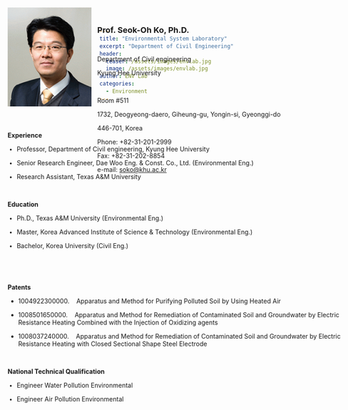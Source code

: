 ```yaml
---
title: "Environmental System Laboratory"
excerpt: "Department of Civil Engineering"
header:
  teaser: /assets/images/envlab.jpg
  image: /assets/images/envlab.jpg
author: ENV Lab
categories:
  - Environment
---
```

<div class="p2" id="cejw" style="left: 0px; width: 980px; position: absolute; top: 0px; height: 630px;">
<div id="cejwbg" class="p2bg"></div><div id="cejwinlineContent" class="p2inlineContent"><div class="txtNew" id="iaf8od6d_0" style="left: 223px; width: 507px; position: absolute; top: 35px;"><h2 style="font-size:18px;" class="font_2"><span style="font-size:18px;">Prof. Seok-Oh Ko, Ph.D.</span></h2>

<p style="font-size:14px;" class="font_8">&nbsp;</p>

<p style="font-size:14px;" class="font_8"><span style="font-size:14px;">Department of Civil engineering</span></p>

<p style="font-size:14px;" class="font_8"><span style="font-size:14px;">Kyung Hee University</span></p>

<p style="font-size:14px;" class="font_8">&nbsp;</p>

<p style="font-size:14px;" class="font_8"><span style="font-size:14px;">Room #511</span></p>

<p style="font-size:14px;" class="font_8"><span style="font-size:14px;">1732, Deogyeong-daero, Giheung-gu, Yongin-si, Gyeonggi-do</span></p>

<p style="font-size:14px;" class="font_8"><span style="font-size:14px;">446-701, Korea</span></p>

<p style="font-size:14px;" class="font_8"><span style="font-size:14px;">Phone: +82-31-201-2999</span></p>

<p style="font-size:14px;" class="font_8"><span style="font-size:14px;">Fax: +82-31-202-8854</span></p>

<p style="font-size:14px;" class="font_8"><span style="font-size:14px;">e-mail: <object height="0"><a class="auto-generated-link" data-auto-recognition="true" data-content="soko@khu.ac.kr" href="mailto:soko@khu.ac.kr" data-type="mail">soko@khu.ac.kr</a></object></span></p>

<p style="font-size:14px;" class="font_8">&nbsp;</p>
</div><div data-exact-height="222" data-content-padding-horizontal="0" data-content-padding-vertical="0" title="noname01_edited_edited.gif" class="wp1" id="iaf8od6e" style="left: 22px; position: absolute; top: 20px; width: 188px; height: 222px;"><div id="iaf8od6elink" class="wp1link" style="width: 188px; height: 222px;"><div data-style="" class="wp1img" id="iaf8od6eimg" style="position: relative; width: 188px; height: 222px;"><div class="wp1imgpreloader" id="iaf8od6eimgpreloader"></div><img id="iaf8od6eimgimage" alt="" data-type="image" src="/assets/images/env_prof.gif" style="width: 188px; height: 222px; object-fit: cover;"></div></div></div><div class="txtNew" id="iagabbpw" style="left: 22px; width: 751px; position: absolute; top: 242px;"><h2 style="font-size:14px;" class="font_2">&nbsp;</h2>

<h2 style="font-size:14px;" class="font_2"><span style="font-size:14px;">E<span style="font-weight:bold;" class="color_14">xperience</span></span></h2>

<ul class="font_8" style="font-size:12px;">
	<li>
	<p style="font-size:14px;" class="font_8"><span style="font-size:14px;">Professor, Department of Civil engineering, Kyung Hee University</span></p>
	</li>
	<li>
	<p style="font-size:14px;" class="font_8"><span style="font-size:14px;">Senior Research Engineer, Dae Woo Eng. &amp; Const. Co., Ltd. (Environmental Eng.)</span></p>
	</li>
	<li>
	<p style="font-size:14px;" class="font_8"><span style="font-size:14px;">Research Assistant,&nbsp;Texas A&amp;M University</span></p>
	</li>
</ul>

<p style="font-size:14px;" class="font_8">&nbsp;</p>

<p style="font-size:14px;" class="font_8"><span style="font-size:14px;"><span style="font-weight:bold;">Education</span></span></p>

<ul class="font_8" style="font-size:12px;">
	<li>
	<p style="font-size:14px;" class="font_8"><span style="font-size:14px;">Ph.D.,&nbsp;Texas A&amp;M University&nbsp;(Environmental Eng.)</span></p>
	</li>
	<li>
	<p style="font-size:14px;" class="font_8"><span style="font-size:14px;">Master, Korea Advanced Institute of Science &amp; Technology (Environmental Eng.)</span></p>
	</li>
	<li>
	<p style="font-size:14px;" class="font_8"><span style="font-size:14px;">Bachelor, Korea University (Civil Eng.)</span></p>
	</li>
</ul>

<p style="font-size:14px;" class="font_8">&nbsp;</p>

<p style="font-size:14px;" class="font_8">&nbsp;</p>

<p style="font-size:14px;" class="font_8"><span style="font-size:14px;"><span style="font-weight:bold;">Patents</span></span></p>

<ul class="font_8">
	<li>
	<p style="font-size:14px;" class="font_8"><span style="font-size:14px;">1004922300000. &nbsp; &nbsp;Apparatus and Method for Purifying Polluted Soil by Using Heated Air</span></p>
	</li>
	<li>
	<p style="font-size:14px;" class="font_8"><span style="font-size:14px;">1008501650000. &nbsp; &nbsp;Apparatus and Method for Remediation of Contaminated Soil and Groundwater by Electric Resistance Heating Combined with the Injection of Oxidizing agents</span></p>
	</li>
	<li>
	<p style="font-size:14px;" class="font_8"><span style="font-size:14px;">1008037240000. &nbsp; &nbsp;Apparatus and Method for Remediation of Contaminated Soil and Groundwater by Electric Resistance Heating with Closed Sectional Shape Steel Electrode</span></p>
	</li>
</ul>

<p style="font-size:14px;" class="font_8">&nbsp;</p>

<p style="font-size:14px;" class="font_8"><span style="font-size:14px;"><span style="font-weight:bold;">National Technical Qualification</span></span></p>

<ul class="font_8" style="font-size:12px;">
	<li>
	<p style="font-size:14px;" class="font_8"><span style="font-size:14px;">Engineer Water Pollution Environmental</span></p>
	</li>
	<li>
	<p style="font-size:14px;" class="font_8"><span style="font-size:14px;">Engineer Air Pollution Environmental</span></p>
	</li>
</ul>

<p style="font-size:14px;" class="font_8">&nbsp;</p>
</div></div></div>